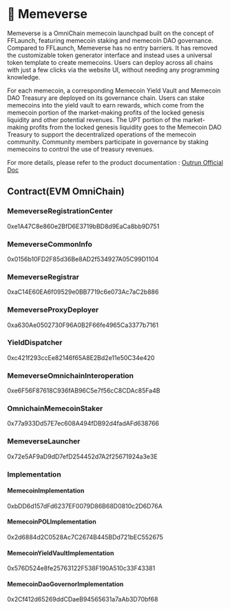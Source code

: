 # 🤩 Memeverse

Memeverse is a OmniChain memecoin launchpad built on the concept of FFLaunch, featuring memecoin staking and memecoin DAO governance. Compared to FFLaunch, Memeverse has no entry barriers. It has removed the customizable token generator interface and instead uses a universal token template to create memecoins. Users can deploy across all chains with just a few clicks via the website UI, without needing any programming knowledge.

For each memecoin, a corresponding Memecoin Yield Vault and Memecoin DAO Treasury are deployed on its governance chain. Users can stake memecoins into the yield vault to earn rewards, which come from the memecoin portion of the market-making profits of the locked genesis liquidity and other potential revenues. The UPT portion of the market-making profits from the locked genesis liquidity goes to the Memecoin DAO Treasury to support the decentralized operations of the memecoin community. Community members participate in governance by staking memecoins to control the use of treasury revenues.

For more details, please refer to the product documentation : [Outrun Official Doc](https://outrun.gitbook.io/doc "Outrun Official Doc")

## Contract(EVM OmniChain)

### MemeverseRegistrationCenter

0xe1A47C8e860e2BfD6E3719bBD8d9EaCa8bb9D751

### MemeverseCommonInfo

0x0156b10FD2F85d36Be8AD2f534927A05C99D1104

### MemeverseRegistrar

0xaC14E60EA6f09529e0BB7719c6e073Ac7aC2b886

### MemeverseProxyDeployer

0xa630Ae0502730F96A0B2F66fe4965Ca3377b7161

### YieldDispatcher

0xc421f293ccEe82146f65A8E2Bd2e11e50C34e420

### MemeverseOmnichainInteroperation

0xe6F56F87618C936fAB96C5e7f56cC8CDAc85Fa4B

### OmnichainMemecoinStaker

0x77a933Dd57E7ec608A494fDB92d4fadAFd638766

### MemeverseLauncher

0x72e5AF9aD9dD7efD254452d7A2f25671924a3e3E

### Implementation

#### MemecoinImplementation

0xbDD6d157dFd6237EF0079D86B68D0810c2D6D76A

#### MemecoinPOLImplementation

0x2d6884d2C0528Ac7C2674B445BDd721bEC552675

#### MemecoinYieldVaultImplementation

0x576D524e8fe25763122F538F190A510c33F43381

#### MemecoinDaoGovernorImplementation

0x2Cf412d65269ddCDaeB94565631a7aAb3D70bf68
